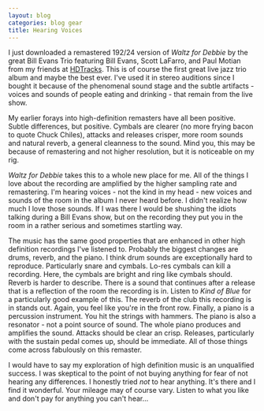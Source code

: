 ```yaml
---
layout: blog
categories: blog gear
title: Hearing Voices
---
```

I just downloaded a remastered 192/24 version of *Waltz for Debbie* by the
great Bill Evans Trio featuring Bill Evans, Scott LaFarro, and Paul
Motian from my friends at [HDTracks](http://www.hdtracks.com).  This
is of course the first great live jazz trio album and maybe the best
ever. I've used it in stereo auditions since I bought it because of
the phenomenal sound stage and the subtle artifacts - voices and sounds
of people eating and drinking - that remain from the live show.

My earlier forays into high-definition remasters have all been
positive.  Subtle differences, but positive.  Cymbals are clearer (no
more frying bacon to quote Chuck Chiles), attacks and releases
crisper, more room sounds and natural reverb, a general cleanness to
the sound.  Mind you, this may be because of remastering and not
higher resolution, but it is noticeable on my rig.

*Waltz for Debbie* takes this to a whole new place for me.  All of the
 things I love about the recording are amplified by the higher sampling
 rate and remastering.  I'm hearing voices - not the kind in my head -
 new voices and sounds of the room in the album I never heard before.
 I didn't realize how much I love those sounds.  If I was there I
 would be shushing the idiots talking during a Bill Evans show, but on
 the recording they put you in the room in a rather serious and
 sometimes startling way.
 
 The music has the same good properties that are enhanced in other
 high definition recordings I've listened to.  Probably the biggest
 changes are drums, reverb, and the piano.  I think drum sounds are
 exceptionally hard to reproduce.  Particularly snare and cymbals.
 Lo-res cymbals can kill a recording.  Here, the cymbals are bright
 and ring like cymbals should.  Reverb is harder to describe.  There
 is a sound that continues after a release that is a reflection of the
 room the recording is in.  Listen to *Kind of Blue* for a
 particularly good example of this.  The reverb of the club this
 recording is in stands out.  Again, you feel like you're in the front
 row.  Finally, a piano is a percussion instrument.  You hit the
 strings with hammers.  The piano is also a resonator - not a point
 source of sound.  The whole piano produces and amplifies the sound.
 Attacks should be clear an crisp.  Releases, particularly with the
 sustain pedal comes up, should be immediate.  All of those things
 come across fabulously on this remaster.
 
 I would have to say my exploration of high definition music is an
 unqualified success.  I was skeptical to the point of not buying
 anything for fear of not hearing any differences.  I honestly tried
 *not* to hear anything.  It's there and I find it wonderful.  Your
 mileage may of course vary.  Listen to what you like and don't pay
 for anything you can't hear...
 
